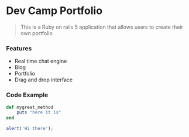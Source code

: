# Dev Camp Portfolio

> This is a Ruby on rails 5 application that allows users to create their own portfolio

### Features

- Real time chat engine
- Blog
- Portfolio
- Drag and drop interface

### Code Example

```ruby
def mygreat_method
	puts "here it is"
end
```

```javascript
alert('Hi there');
```
